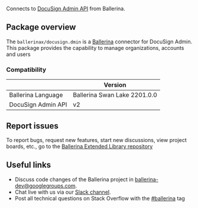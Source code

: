 Connects to [DocuSign Admin API](https://developers.docusign.com/docs/admin-api/) from Ballerina.

## Package overview
The `ballerinax/docusign.dmin` is a [Ballerina](https://ballerina.io/) connector for DocuSign Admin. This package provides the capability to manage organizations, accounts and users

### Compatibility
|                       | Version                       |
|-----------------------|-------------------------------|
| Ballerina Language    | Ballerina Swan Lake 2201.0.0    | 
| DocuSign Admin API    | v2                            |

## Report issues
To report bugs, request new features, start new discussions, view project boards, etc., go to the [Ballerina Extended Library repository](https://github.com/ballerina-platform/ballerina-extended-library)

## Useful links
- Discuss code changes of the Ballerina project in [ballerina-dev@googlegroups.com](mailto:ballerina-dev@googlegroups.com).
- Chat live with us via our [Slack channel](https://ballerina.io/community/slack/).
- Post all technical questions on Stack Overflow with the [#ballerina](https://stackoverflow.com/questions/tagged/ballerina) tag
